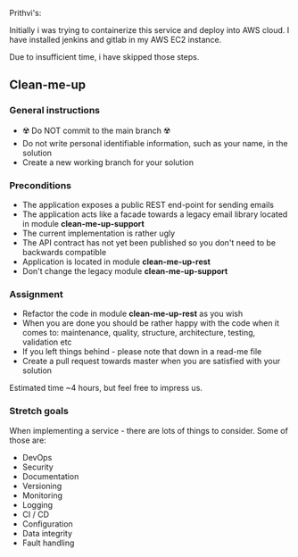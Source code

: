 Prithvi's:

Initially i was trying to containerize this service and deploy into AWS cloud. I have installed jenkins and gitlab in my AWS EC2 instance.

Due to insufficient time, i have skipped those steps.


## Clean-me-up

### General instructions
* ☢️ Do NOT commit to the main branch ☢️
* Do not write personal identifiable information, such as your name, in the solution
* Create a new working branch for your solution

### Preconditions
* The application exposes a public REST end-point for sending emails
* The application acts like a facade towards a legacy email library located in module **clean-me-up-support**
* The current implementation is rather ugly
* The API contract has not yet been published so you don't need to be backwards compatible
* Application is located in module **clean-me-up-rest**
* Don't change the legacy module **clean-me-up-support**

### Assignment
* Refactor the code in module **clean-me-up-rest** as you wish
* When you are done you should be rather happy with the code when it comes to: maintenance, quality, structure, architecture, testing, validation etc
* If you left things behind - please note that down in a read-me file
* Create a pull request towards master when you are satisfied with your solution

Estimated time ~4 hours, but feel free to impress us. 

### Stretch goals
When implementing a service - there are lots of things to consider. Some of those are:
* DevOps
* Security
* Documentation
* Versioning
* Monitoring
* Logging
* CI / CD
* Configuration
* Data integrity
* Fault handling

